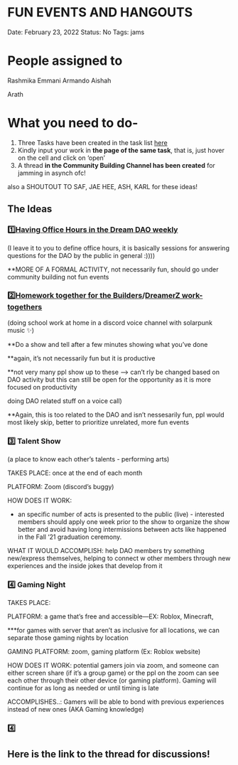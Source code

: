 # FUN EVENTS AND HANGOUTS

Date: February 23, 2022
Status: No
Tags: jams

# People assigned to

Rashmika
Emmani
Armando
Aishah

Arath 

# What you need to do-

1. Three Tasks have been created in the task list [here](../../../Working%20Group%20Tasks%2076ca256d9d004fff83323d621d18337e.md)
2. Kindly input your work in **the page of the same task**, that is, just hover on the cell and click on ‘open’
3. A thread **in the Community Building Channel has been created** for jamming in asynch ofc!

also a SHOUTOUT TO SAF, JAE HEE, ASH, KARL for these ideas!

## The Ideas

### 1️⃣[Having Office Hours in the Dream DAO weekly](../../../Working%20Group%20Tasks%2076ca256d9d004fff83323d621d18337e/Chalk%20out%20the%20plan%20to%20Have%20Office%20Hours%20in%20the%20Dre%20906efa75af40468bbd383c0a09e9a6b1.md)

(I leave it to you to define office hours, it is basically sessions for answering questions for the DAO by the public in general :))))

**MORE OF A FORMAL ACTIVITY, not necessarily fun, should go under community building not fun events

### 2️⃣[Homework together for the Builders](../../../Working%20Group%20Tasks%2076ca256d9d004fff83323d621d18337e/Chalk%20out%20the%20plan%20for%20Homework%20Together%20for%20the%20B%20f2248319e4c84e96931497ee8ad5b4ff.md)/[DreamerZ work-togethers](../../../Working%20Group%20Tasks%2076ca256d9d004fff83323d621d18337e/DreamerZ%20Work%20togethers%209a92dc4135ea48acad14b152c4159fed.md)

(doing school work at home in a discord voice channel with solarpunk music ✨)

**Do a show and tell after a few minutes showing what you’ve done

**again, it’s not necessarily fun but it is productive 

**not very many ppl show up to these —> can’t rly be changed based on DAO activity but this can still be open for the opportunity as it is more focused on productivity 

doing DAO related stuff on a voice call)

**Again, this is too related to the DAO and isn’t nessesarily fun, ppl would most likely skip, better to prioritize unrelated, more fun events

### 3️⃣ Talent Show

(a place to know each other’s talents - performing arts)

TAKES PLACE: once at the end of each month

PLATFORM: Zoom (discord’s buggy)

HOW DOES IT WORK: 
- an specific number of acts is presented to the public (live) - interested members should apply one week prior to the show to organize the show better and avoid having long intermissions between acts like happened in the Fall ‘21 graduation ceremony.

WHAT IT WOULD ACCOMPLISH: help DAO members try something new/express themselves, helping to connect w other members through new experiences and the inside jokes that develop from it

### 4️⃣ Gaming Night

TAKES PLACE:

PLATFORM: a game that’s free and accessible—EX: Roblox, Minecraft, 

***for games with server that aren’t as inclusive for all locations, we can separate those gaming nights by location

GAMING PLATFORM: zoom, gaming platform (Ex: Roblox website)

HOW DOES IT WORK: potential gamers join via zoom, and someone can either screen share (if it’s a group game) or the ppl on the zoom can see each other through their other device (or gaming platform). Gaming will continue for as long as needed or until timing is late

ACCOMPLISHES..: Gamers will be able to bond with previous experiences instead of new ones (AKA Gaming knowledge) 

### 4️⃣

## Here is the link to the thread for discussions!